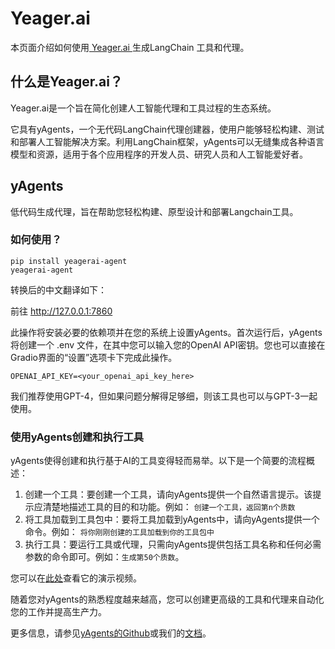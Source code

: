 # Yeager.ai

本页面介绍如何使用[ Yeager.ai ](https://yeager.ai) 生成LangChain 工具和代理。

## 什么是Yeager.ai？
Yeager.ai是一个旨在简化创建人工智能代理和工具过程的生态系统。

它具有yAgents，一个无代码LangChain代理创建器，使用户能够轻松构建、测试和部署人工智能解决方案。利用LangChain框架，yAgents可以无缝集成各种语言模型和资源，适用于各个应用程序的开发人员、研究人员和人工智能爱好者。

## yAgents
低代码生成代理，旨在帮助您轻松构建、原型设计和部署Langchain工具。

### 如何使用？
```
pip install yeagerai-agent
yeagerai-agent
```
转换后的中文翻译如下：

前往 http://127.0.0.1:7860

此操作将安装必要的依赖项并在您的系统上设置yAgents。首次运行后，yAgents将创建一个 .env 文件，在其中您可以输入您的OpenAI API密钥。您也可以直接在Gradio界面的“设置”选项卡下完成此操作。

`OPENAI_API_KEY=<your_openai_api_key_here>`

我们推荐使用GPT-4，但如果问题分解得足够细，则该工具也可以与GPT-3一起使用。

### 使用yAgents创建和执行工具
yAgents使得创建和执行基于AI的工具变得轻而易举。以下是一个简要的流程概述：
1. 创建一个工具：要创建一个工具，请向yAgents提供一个自然语言提示。该提示应清楚地描述工具的目的和功能。例如：
`创建一个工具，返回第n个质数`
2. 将工具加载到工具包中：要将工具加载到yAgents中，请向yAgents提供一个命令。例如：
`将你刚刚创建的工具加载到你的工具包中`
3. 执行工具：要运行工具或代理，只需向yAgents提供包括工具名称和任何必需参数的命令即可。例如：`生成第50个质数`。

您可以在[此处](https://www.youtube.com/watch?v=KA5hCM3RaWE)查看它的演示视频。

随着您对yAgents的熟悉程度越来越高，您可以创建更高级的工具和代理来自动化您的工作并提高生产力。

更多信息，请参见[yAgents的Github](https://github.com/yeagerai/yeagerai-agent)或我们的[文档](https://yeagerai.gitbook.io/docs/general/welcome-to-yeager.ai)。